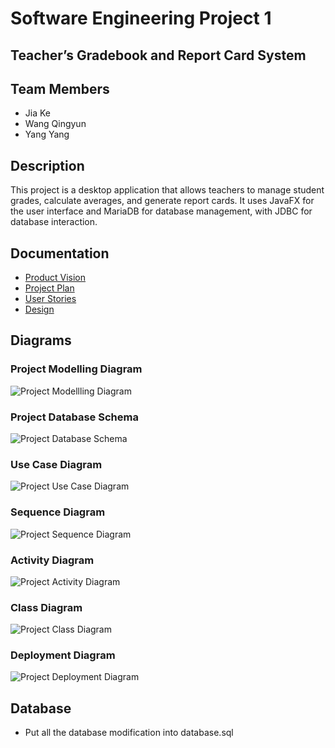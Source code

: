 # Software Engineering Project 1

## Teacher’s Gradebook and Report Card System

## Team Members
- Jia Ke
- Wang Qingyun
- Yang Yang

## Description
This project is a desktop application that allows teachers to manage student
grades, calculate averages, and generate report cards. It uses JavaFX for the
user interface and MariaDB for database management, with JDBC for database
interaction.

## Documentation
- [Product Vision](docs/product_vision_group3.pdf)
- [Project Plan](docs/project_plan_group3_v3.pdf)
- [User Stories](docs/UserStories.md)
- [Design](docs/Design.md)

## Diagrams

### Project Modelling Diagram
![Project Modellling Diagram](docs/modelling-dia.png "Project Modelling Diagram")

### Project Database Schema
![Project Database Schema](docs/database-schema.png "Project Database Schema")

### Use Case Diagram
![Project Use Case Diagram](docs/dia_use_case.jpg "Project Use Case Diagram")

### Sequence Diagram
![Project Sequence Diagram](docs/dia_sequence.jpg "Project Sequence Diagram")

### Activity Diagram
![Project Activity Diagram](docs/dia_activities.jpg "Project Activity Diagram")

### Class Diagram
![Project Class Diagram](docs/dia_class.jpg "Project Class Diagram")

### Deployment Diagram
![Project Deployment Diagram](docs/dia_deployment.jpg "Project Deployment Diagram")

## Database
- Put all the database modification into database.sql

